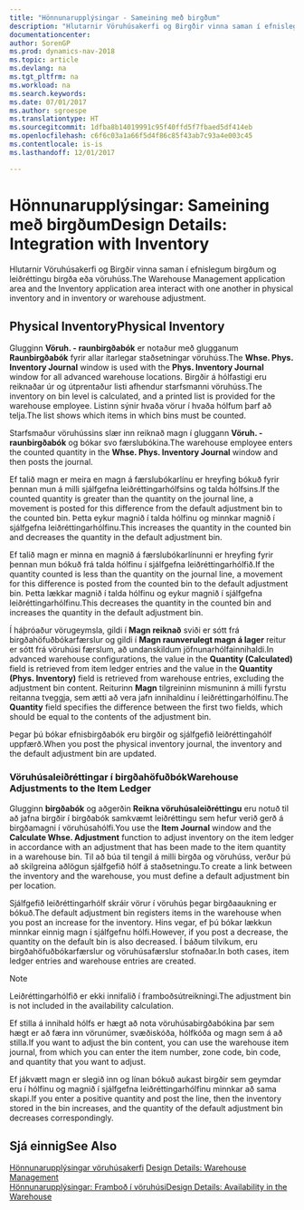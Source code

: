 ```yaml
---
title: "Hönnunarupplýsingar - Sameining með birgðum"
description: "Hlutarnir Vöruhúsakerfi og Birgðir vinna saman í efnislegum birgðum og leiðréttingu birgða eða vöruhúss."
documentationcenter: 
author: SorenGP
ms.prod: dynamics-nav-2018
ms.topic: article
ms.devlang: na
ms.tgt_pltfrm: na
ms.workload: na
ms.search.keywords: 
ms.date: 07/01/2017
ms.author: sgroespe
ms.translationtype: HT
ms.sourcegitcommit: 1dfba8b14019991c95f40ffd5f7fbaed5df414eb
ms.openlocfilehash: c6f6c03a1a66f5d4f86c85f43ab7c93a4e003c45
ms.contentlocale: is-is
ms.lasthandoff: 12/01/2017

---
```

# <a name="design-details-integration-with-inventory"></a><span data-ttu-id="2e2b4-103">Hönnunarupplýsingar: Sameining með birgðum</span><span class="sxs-lookup"><span data-stu-id="2e2b4-103">Design Details: Integration with Inventory</span></span>
<span data-ttu-id="2e2b4-104">Hlutarnir Vöruhúsakerfi og Birgðir vinna saman í efnislegum birgðum og leiðréttingu birgða eða vöruhúss.</span><span class="sxs-lookup"><span data-stu-id="2e2b4-104">The Warehouse Management application area and the Inventory application area interact with one another in physical inventory and in inventory or warehouse adjustment.</span></span>  
  
## <a name="physical-inventory"></a><span data-ttu-id="2e2b4-105">Physical Inventory</span><span class="sxs-lookup"><span data-stu-id="2e2b4-105">Physical Inventory</span></span>  
 <span data-ttu-id="2e2b4-106">Glugginn **Vöruh. - raunbirgðabók** er notaður með glugganum **Raunbirgðabók** fyrir allar ítarlegar staðsetningar vöruhúss.</span><span class="sxs-lookup"><span data-stu-id="2e2b4-106">The **Whse. Phys. Inventory Journal** window is used with the **Phys. Inventory Journal** window for all advanced warehouse locations.</span></span> <span data-ttu-id="2e2b4-107">Birgðir á hólfastigi eru reiknaðar úr og útprentaður listi afhendur starfsmanni vöruhúss.</span><span class="sxs-lookup"><span data-stu-id="2e2b4-107">The inventory on bin level is calculated, and a printed list is provided for the warehouse employee.</span></span> <span data-ttu-id="2e2b4-108">Listinn sýnir hvaða vörur í hvaða hólfum þarf að telja.</span><span class="sxs-lookup"><span data-stu-id="2e2b4-108">The list shows which items in which bins must be counted.</span></span>  
  
 <span data-ttu-id="2e2b4-109">Starfsmaður vöruhússins slær inn reiknað magn í gluggann **Vöruh. - raunbirgðabók** og bókar svo færslubókina.</span><span class="sxs-lookup"><span data-stu-id="2e2b4-109">The warehouse employee enters the counted quantity in the **Whse. Phys. Inventory Journal** window and then posts the journal.</span></span>  
  
 <span data-ttu-id="2e2b4-110">Ef talið magn er meira en magn á færslubókarlínu er hreyfing bókuð fyrir þennan mun á milli sjálfgefna leiðréttingarhólfsins og talda hólfsins.</span><span class="sxs-lookup"><span data-stu-id="2e2b4-110">If the counted quantity is greater than the quantity on the journal line, a movement is posted for this difference from the default adjustment bin to the counted bin.</span></span> <span data-ttu-id="2e2b4-111">Þetta eykur magnið í talda hólfinu og minnkar magnið í sjálfgefna leiðréttingarhólfinu.</span><span class="sxs-lookup"><span data-stu-id="2e2b4-111">This increases the quantity in the counted bin and decreases the quantity in the default adjustment bin.</span></span>  
  
 <span data-ttu-id="2e2b4-112">Ef talið magn er minna en magnið á færslubókarlínunni er hreyfing fyrir þennan mun bókuð frá talda hólfinu í sjálfgefna leiðréttingarhólfið.</span><span class="sxs-lookup"><span data-stu-id="2e2b4-112">If the quantity counted is less than the quantity on the journal line, a movement for this difference is posted from the counted bin to the default adjustment bin.</span></span> <span data-ttu-id="2e2b4-113">Þetta lækkar magnið í talda hólfinu og eykur magnið í sjálfgefna leiðréttingarhólfinu.</span><span class="sxs-lookup"><span data-stu-id="2e2b4-113">This decreases the quantity in the counted bin and increases the quantity in the default adjustment bin.</span></span>  
  
 <span data-ttu-id="2e2b4-114">Í háþróaður vörugeymsla, gildi í **Magn reiknað** sviði er sótt frá birgðahöfuðbókarfærslur og gildi í **Magn raunverulegt magn á lager** reitur er sótt frá vöruhúsi færslum, að undanskildum jöfnunarhólfainnihaldi.</span><span class="sxs-lookup"><span data-stu-id="2e2b4-114">In advanced warehouse configurations, the value in the **Quantity (Calculated)** field is retrieved from item ledger entries and the value in the **Quantity (Phys. Inventory)** field is retrieved from warehouse entries, excluding the adjustment bin content.</span></span> <span data-ttu-id="2e2b4-115">Reiturinn **Magn** tilgreininn mismuninn á milli fyrstu reitanna tveggja, sem ætti að vera jafn innihaldinu í leiðréttingarhólfinu.</span><span class="sxs-lookup"><span data-stu-id="2e2b4-115">The **Quantity** field specifies the difference between the first two fields, which should be equal to the contents of the adjustment bin.</span></span>  
  
 <span data-ttu-id="2e2b4-116">Þegar þú bókar efnisbirgðabók eru birgðir og sjálfgefið leiðréttingahólf uppfærð.</span><span class="sxs-lookup"><span data-stu-id="2e2b4-116">When you post the physical inventory journal, the inventory and the default adjustment bin are updated.</span></span>  
  
### <a name="warehouse-adjustments-to-the-item-ledger"></a><span data-ttu-id="2e2b4-117">Vöruhúsaleiðréttingar í birgðahöfuðbók</span><span class="sxs-lookup"><span data-stu-id="2e2b4-117">Warehouse Adjustments to the Item Ledger</span></span>  
 <span data-ttu-id="2e2b4-118">Glugginn **birgðabók** og aðgerðin **Reikna vöruhúsaleiðréttingu** eru notuð til að jafna birgðir í birgðabók samkvæmt leiðréttingu sem hefur verið gerð á birgðamagni í vöruhúsahólfi.</span><span class="sxs-lookup"><span data-stu-id="2e2b4-118">You use the **Item Journal** window and the **Calculate Whse. Adjustment** function to adjust inventory on the item ledger in accordance with an adjustment that has been made to the item quantity in a warehouse bin.</span></span> <span data-ttu-id="2e2b4-119">Til að búa til tengil á milli birgða og vöruhúss, verður þú að skilgreina aðlögun sjálfgefið hólf á staðsetningu.</span><span class="sxs-lookup"><span data-stu-id="2e2b4-119">To create a link between the inventory and the warehouse, you must define a default adjustment bin per location.</span></span>  
  
 <span data-ttu-id="2e2b4-120">Sjálfgefið leiðréttingarhólf skráir vörur í vöruhús þegar birgðaaukning er bókuð.</span><span class="sxs-lookup"><span data-stu-id="2e2b4-120">The default adjustment bin registers items in the warehouse when you post an increase for the inventory.</span></span> <span data-ttu-id="2e2b4-121">Hins vegar, ef þú bókar lækkun minnkar einnig magn í sjálfgefnu hólfi.</span><span class="sxs-lookup"><span data-stu-id="2e2b4-121">However, if you post a decrease, the quantity on the default bin is also decreased.</span></span> <span data-ttu-id="2e2b4-122">Í báðum tilvikum, eru birgðahöfuðbókarfærslur og vöruhúsafærslur stofnaðar.</span><span class="sxs-lookup"><span data-stu-id="2e2b4-122">In both cases, item ledger entries and warehouse entries are created.</span></span>  
  
> [!NOTE]  
>  <span data-ttu-id="2e2b4-123">Leiðréttingarhólfið er ekki innifalið í framboðsútreikningi.</span><span class="sxs-lookup"><span data-stu-id="2e2b4-123">The adjustment bin is not included in the availability calculation.</span></span>  
  
 <span data-ttu-id="2e2b4-124">Ef stilla á innihald hólfs er hægt að nota vöruhúsabirgðabókina þar sem hægt er að færa inn vörunúmer, svæðiskóða, hólfkóða og magn sem á að stilla.</span><span class="sxs-lookup"><span data-stu-id="2e2b4-124">If you want to adjust the bin content, you can use the warehouse item journal, from which you can enter the item number, zone code, bin code, and quantity that you want to adjust.</span></span>  
  
 <span data-ttu-id="2e2b4-125">Ef jákvætt magn er slegið inn og línan bókuð aukast birgðir sem geymdar eru í hólfinu og magnið í sjálfgefna leiðréttingarhólfinu minnkar að sama skapi.</span><span class="sxs-lookup"><span data-stu-id="2e2b4-125">If you enter a positive quantity and post the line, then the inventory stored in the bin increases, and the quantity of the default adjustment bin decreases correspondingly.</span></span>  
  
## <a name="see-also"></a><span data-ttu-id="2e2b4-126">Sjá einnig</span><span class="sxs-lookup"><span data-stu-id="2e2b4-126">See Also</span></span>  
 <span data-ttu-id="2e2b4-127">[Hönnunarupplýsingar vöruhúsakerfi](design-details-warehouse-management.md) </span><span class="sxs-lookup"><span data-stu-id="2e2b4-127">[Design Details: Warehouse Management](design-details-warehouse-management.md) </span></span>  
 [<span data-ttu-id="2e2b4-128">Hönnunarupplýsingar: Framboð í vöruhúsi</span><span class="sxs-lookup"><span data-stu-id="2e2b4-128">Design Details: Availability in the Warehouse</span></span>](design-details-availability-in-the-warehouse.md)
